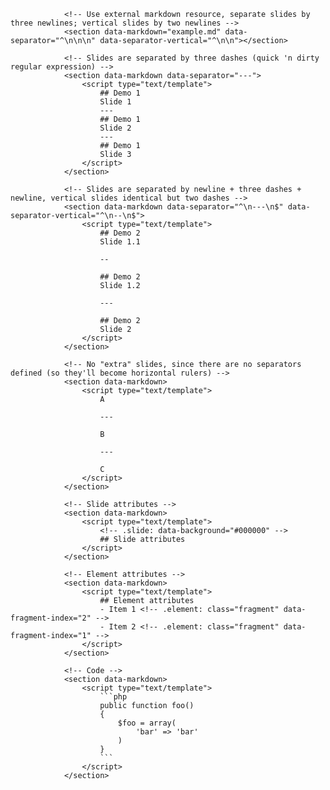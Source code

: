                 <!-- Use external markdown resource, separate slides by three newlines; vertical slides by two newlines -->
                <section data-markdown="example.md" data-separator="^\n\n\n" data-separator-vertical="^\n\n"></section>

                <!-- Slides are separated by three dashes (quick 'n dirty regular expression) -->
                <section data-markdown data-separator="---">
                    <script type="text/template">
                        ## Demo 1
                        Slide 1
                        ---
                        ## Demo 1
                        Slide 2
                        ---
                        ## Demo 1
                        Slide 3
                    </script>
                </section>

                <!-- Slides are separated by newline + three dashes + newline, vertical slides identical but two dashes -->
                <section data-markdown data-separator="^\n---\n$" data-separator-vertical="^\n--\n$">
                    <script type="text/template">
                        ## Demo 2
                        Slide 1.1

                        --

                        ## Demo 2
                        Slide 1.2

                        ---

                        ## Demo 2
                        Slide 2
                    </script>
                </section>

                <!-- No "extra" slides, since there are no separators defined (so they'll become horizontal rulers) -->
                <section data-markdown>
                    <script type="text/template">
                        A

                        ---

                        B

                        ---

                        C
                    </script>
                </section>

                <!-- Slide attributes -->
                <section data-markdown>
                    <script type="text/template">
                        <!-- .slide: data-background="#000000" -->
                        ## Slide attributes
                    </script>
                </section>

                <!-- Element attributes -->
                <section data-markdown>
                    <script type="text/template">
                        ## Element attributes
                        - Item 1 <!-- .element: class="fragment" data-fragment-index="2" -->
                        - Item 2 <!-- .element: class="fragment" data-fragment-index="1" -->
                    </script>
                </section>

                <!-- Code -->
                <section data-markdown>
                    <script type="text/template">
                        ```php
                        public function foo()
                        {
                            $foo = array(
                                'bar' => 'bar'
                            )
                        }
                        ```
                    </script>
                </section>